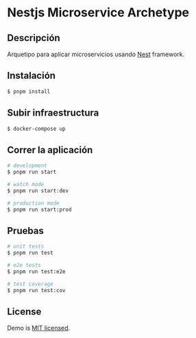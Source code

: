 # Nestjs Microservice Archetype
## Descripción

Arquetipo para aplicar microservicios usando [Nest](https://github.com/nestjs/nest) framework.

## Instalación

```bash
$ pnpm install
```
## Subir infraestructura

```bash
$ docker-compose up
```

## Correr la aplicación

```bash
# development
$ pnpm run start

# watch mode
$ pnpm run start:dev

# production mode
$ pnpm run start:prod
```

## Pruebas

```bash
# unit tests
$ pnpm run test

# e2e tests
$ pnpm run test:e2e

# test coverage
$ pnpm run test:cov
```

## License

Demo is [MIT licensed](LICENSE).
